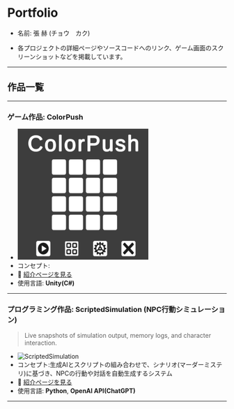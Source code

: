 # Portfolio

- 名前: 張 赫 (チョウ　カク)

- 各プロジェクトの詳細ページやソースコードへのリンク、ゲーム画面のスクリーンショットなどを掲載しています。

---

## 作品一覧

---

### ゲーム作品: ColorPush
- <img src="image/ColorPushShot.png" width="300" height="300"/>
- コンセプト: 
- 📄 [紹介ページを見る](https://github.com/Hez0618/ColorPush)
- 使用言語: **Unity(C#)**


---

### プログラミング作品: ScriptedSimulation (NPC行動シミュレーション)
> Live snapshots of simulation output, memory logs, and character interaction.  
- ![ScriptedSimulation](image/ScriptedSimulationShot.png)
- コンセプト:生成AIとスクリプトの組み合わせで、シナリオ(マーダーミステリ)に基づき、NPCの行動や対話を自動生成するシステム
- 📄 [紹介ページを見る](https://github.com/Hez0618/ScriptedSimulation)
- 使用言語: **Python**, **OpenAI API(ChatGPT)**

---
